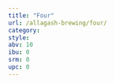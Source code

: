 ```yaml
---
title: "Four"
url: /allagash-brewing/four/
category: 
style: 
abv: 10
ibu: 0
srm: 0
upc: 0
---
```


